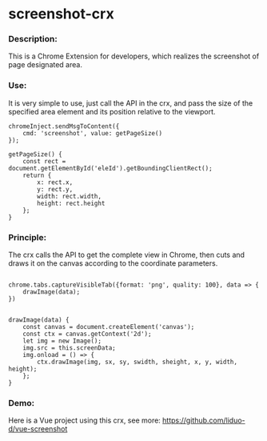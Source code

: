 # screenshot-crx

### Description:

This is a Chrome Extension for developers, which realizes the screenshot of page designated area.

### Use:

It is very simple to use, just call the API in the crx, and pass the size of the specified area element and its position relative to the viewport.

```
chromeInject.sendMsgToContent({
    cmd: 'screenshot', value: getPageSize()
});

getPageSize() {
    const rect = document.getElementById('eleId').getBoundingClientRect();
    return {
        x: rect.x,
        y: rect.y,
        width: rect.width,
        height: rect.height
    };
}

```

### Principle:

The crx calls the API to get the complete view in Chrome, then cuts and draws it on the canvas according to the coordinate parameters.

```

chrome.tabs.captureVisibleTab({format: 'png', quality: 100}, data => {
    drawImage(data);
})


drawImage(data) {
    const canvas = document.createElement('canvas');
    const ctx = canvas.getContext('2d');
    let img = new Image();
    img.src = this.screenData;
    img.onload = () => {
        ctx.drawImage(img, sx, sy, swidth, sheight, x, y, width, height);
    };
}

```

### Demo:

Here is a Vue project using this crx, see more: https://github.com/liduo-d/vue-screenshot
